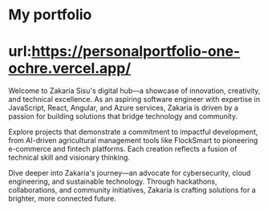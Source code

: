 # My portfolio 
# url:https://personalportfolio-one-ochre.vercel.app/
Welcome to Zakaria Sisu's digital hub—a showcase of innovation, creativity, and technical excellence. As an aspiring software engineer with expertise in JavaScript, React, Angular, and Azure services, Zakaria is driven by a passion for building solutions that bridge technology and community. 

Explore projects that demonstrate a commitment to impactful development, from AI-driven agricultural management tools like FlockSmart to pioneering e-commerce and fintech platforms. Each creation reflects a fusion of technical skill and visionary thinking.

Dive deeper into Zakaria's journey—an advocate for cybersecurity, cloud engineering, and sustainable technology. Through hackathons, collaborations, and community initiatives, Zakaria is crafting solutions for a brighter, more connected future.
